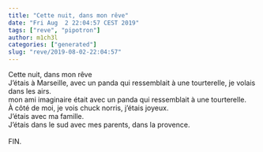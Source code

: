 ```yaml
---
title: "Cette nuit, dans mon rêve"
date: "Fri Aug  2 22:04:57 CEST 2019"
tags: ["reve", "pipotron"]
author: m1ch3l
categories: ["generated"]
slug: "reve/2019-08-02-22:04:57"
---
```


Cette nuit, dans mon rêve<br>
J’étais à Marseille, avec un panda qui ressemblait à une tourterelle, je volais dans les airs.<br>
mon ami imaginaire était avec un panda qui ressemblait à une tourterelle.<br>
À côté de moi, je vois chuck norris, j’étais joyeux.<br>
J’étais avec ma famille.<br>
J’étais dans le sud avec mes parents, dans la provence.<br>
<br>
FIN.<br>
<br>
